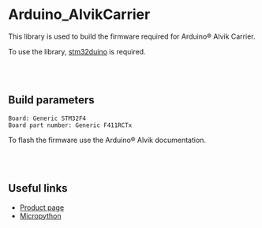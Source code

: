 # Arduino_AlvikCarrier


This library is used to build the firmware required for Arduino® Alvik Carrier.

To use the library, [stm32duino](https://github.com/stm32duino/Arduino_Core_STM32) is required.

<br>
<br>

## Build parameters
```
Board: Generic STM32F4
Board part number: Generic F411RCTx
```

To flash the firmware use the Arduino® Alvik documentation.

<br>
<br>

## Useful links
- [Product page](https://store.arduino.cc/pages/alvik)
- [Micropython](https://github.com/arduino/arduino-alvik-mpy)
